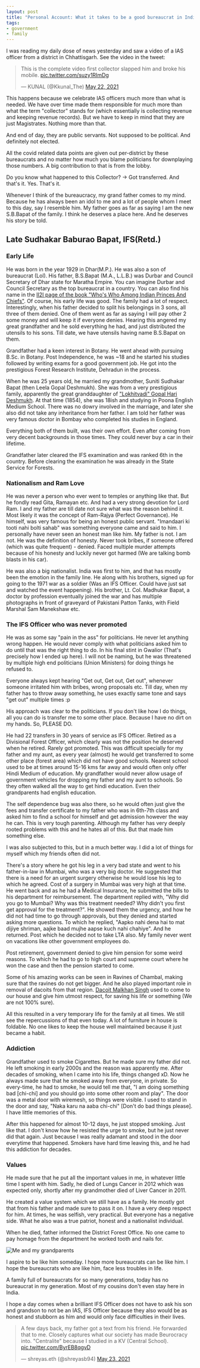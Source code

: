 ```yaml
---
layout: post
title: "Personal Account: What it takes to be a good bureaucrat in India?"
tags:
- government
- family
---
```


I was reading my daily dose of news yesterday and saw a video of a IAS officer from a district in Chhattisgarh. See the video in the tweet:

<blockquote class="twitter-tweet tw-align-center"><p lang="en" dir="ltr">This is the complete video first collector slapped him and broke his mobile. <a href="https://t.co/suzy1RImDg">pic.twitter.com/suzy1RImDg</a></p>&mdash; KUNAL (@Kkunal_The) <a href="https://twitter.com/Kkunal_The/status/1396164718402752516?ref_src=twsrc%5Etfw">May 22, 2021</a></blockquote> <script async src="https://platform.twitter.com/widgets.js" charset="utf-8"></script>

This happens because we celebrate IAS officers much more than what is needed. We have over time made them responsible for much more than what the term "collector" stands for (which essentially is collecting revenue and keeping revenue records). But we have to keep in mind that they are just Magistrates. Nothing more than that.

And end of day, they are public servants. Not supposed to be political. And definitely not elected.

All the covid related data points are given out per-district by these bureaucrats and no matter how much you blame politicians for downplaying those numbers. A big contribution to that is from the lobby.

Do you know what happened to this Collector? -> Got transferred. And that's it. Yes. That's it.

Whenever I think of the bureaucracy, my grand father comes to my mind. Because he has always been an idol to me and a lot of people whom I meet to this day, say I resemble him. My father goes as far as saying I am the new S.B.Bapat of the family. I think he deserves a place here. And he deserves his story be told.

## Late Sudhakar Baburao Bapat, IFS(Retd.)

### Early Life

He was born in the year 1929 in Dhar(M.P.). He was also a son of bureaucrat (Lol). His father, B.S.Bapat (M.A., L.L.B.) was Durbar and Council Secretary of Dhar state for Maratha Empire. You can imagine Durbar and Council Secretary as the top bureaucrat in a country. You can also find his name in the [II2I page of the book "Who's Who Among Indian Princes And Chiefs"](https://archive.org/details/in.ernet.dli.2015.83776/page/n19/mode/2up). Of course, his early life was good. The family had a lot of respect. Interestingly, when his father decided to split his belongings in 3 sons, all three of them denied. One of them went as far as saying I will pay other 2 some money and will keep it if everyone denies. Hearing this angered my great grandfather and he sold everything he had, and just distributed the utensils to his sons. Till date, we have utensils having name B.S.Bapat on them.

Grandfather had a keen interest in Botany. He went ahead with pursuing B.Sc. in Botany. Post Independence, he was ~18 and he started his studies followed by writing exams for a good government job. He got into the prestigious Forest Research Institute, Dehradun in the process.

When he was 25 years old, he married my grandmother, Suniti Sudhakar Bapat (then Leela Gopal Deshmukh). She was from a very prestigious family, apparently the great granddaughter of ["Lokhitvadi" Gopal Hari Deshmukh](https://en.wikipedia.org/wiki/Gopal_Hari_Deshmukh). At that time (1854), she was 18ish and studying in Poona English Medium School. There was no dowry involved in the marriage, and later she also did not take any inheritance from her father. I am told her father was very famous doctor in Bombay who completed his studies in England.

Everything both of them built, was their own effort. Even after coming from very decent backgrounds in those times. They could never buy a car in their lifetime.

Grandfather later cleared the IFS examination and was ranked 6th in the country. Before clearing the examination he was already in the State Service for Forests.

### Nationalism and Ram Love

He was never a person who ever went to temples or anything like that. But he fondly read Gita, Ramayan etc. And had a very strong devotion for Lord Ram. I and my father are till date not sure what was the reason behind it. Most likely it was the concept of Ram-Rajya (Perfect Governance). He himself, was very famous for being an honest public servant. "Imandaari ki tooti nahi bolti sahab" was something everyone came and said to him. I personally have never seen an honest man like him. My father is not. I am not. He was the definition of honesty. Never took bribes, if someone offered (which was quite frequent) - denied. Faced multiple murder attempts because of his honesty and luckily never got harmed (We are talking bomb blasts in his car).

He was also a big nationalist. India was first to him, and that has mostly been the emotion in the family line. He along with his brothers, signed up for going to the 1971 war as a soldier (Was an IFS Officer. Could have just sat and watched the event happening). His brother, Lt. Col. Madhukar Bapat, a doctor by profession eventually joined the war and has multiple photographs in front of graveyard of Pakistani Patton Tanks, with Field Marshal Sam Manekshaw etc.

### The IFS Officer who was never promoted

He was as some say "pain in the ass" for politicians. He never let anything wrong happen. He would never comply with what politicians asked him to do until that was the right thing to do. In his final stint in Gwalior (That's precisely how I ended up here). I will not be naming, but he was threatened by multiple high end politicians (Union Ministers) for doing things he refused to.

Everyone always kept hearing "Get out, Get out, Get out", whenever someone irritated him with bribes, wrong proposals etc. Till day, when my father has to throw away something, he uses exactly same tone and says "get out" multiple times :p

His approach was clear to the politicians. If you don't like how I do things, all you can do is transfer me to some other place. Because I have no dirt on my hands. So, PLEASE DO.

He had 22 transfers in 30 years of service as IFS Officer. Retired as a Divisional Forest Officer, which clearly was not the position he deserved when he retired. Rarely got promoted. This was difficult specially for my father and my aunt, as every year (almost) he would get transferred to some other place (forest area) which did not have good schools. Nearest school used to be at times around 15-16 kms far away and would often only offer Hindi Medium of education. My grandfather would never allow usage of government vehicles for dropping my father and my aunt to schools. So they often walked all the way to get hindi education. Even their grandparents had english education.

The self dependence bug was also there, so he would often just give the fees and transfer certificate to my father who was in 6th-7th class and asked him to find a school for himself and get admission however the way he can. This is very tough parenting. Although my father has very deeply rooted problems with this and he hates all of this. But that made him something else.

I was also subjected to this, but in a much better way. I did a lot of things for myself which my friends often did not.

There's a story where he got his leg in a very bad state and went to his father-in-law in Mumbai, who was a very big doctor. He suggested that there is a need for an urgent surgery otherwise he would lose his leg to which he agreed. Cost of a surgery in Mumbai was very high at that time. He went back and as he had a Medical Insurance, he submitted the bills to his department for reimbursement. The department replied with, "Why did you go to Mumbai? Why was this treatment needed? Why didn't you first get approval for the treatment?". He showed them the urgency, and how he did not had time to go through approvals, but they denied and started asking more questions. To which he replied, "Aapko nahi dena hai to mat dijiye shriman, aajke baad mujhe aapse kuch nahi chahiye". And he returned. Post which he decided not to take LTA also. My family never went on vacations like other government employees do.

Post retirement, government denied to give him pension for some weird reasons. To which he had to go to high court and supreme court where he won the case and then the pension started to come.

Some of his amazing works can be seen in Ravines of Chambal, making sure that the ravines do not get bigger. And he also played important role in removal of dacoits from that region. [Dacoit Malkhan Singh](https://www.patrika.com/bhopal-news/malkhan-singh-the-king-of-chambal-beehad-1554137/) used to come to our house and give him utmost respect, for saving his life or something (We are not 100% sure).  

All this resulted in a very temporary life for the family at all times. We still see the repercussions of that even today. A lot of furniture in house is foldable. No one likes to keep the house well maintained because it just became a habit.


### Addiction

Grandfather used to smoke Cigarettes. But he made sure my father did not. He left smoking in early 2000s and the reason was apparently me. After decades of smoking, when I came into his life, things changed xD. Now he always made sure that he smoked away from everyone, in private. So every-time, he had to smoke, he would tell me that, "I am doing something bad [chi-chi] and you should go into some other room and play". The door was a metal door with wiremesh, so things were visible. I used to stand in the door and say, "Naka karu na aaba chi-chi" [Don't do bad things please]. I have little memories of this.

After this happened for almost 10-12 days, he just stopped smoking. Just like that. I don't know how he resisted the urge to smoke, but he just never did that again. Just because I was really adamant and stood in the door everytime that happened. Smokers have hard time leaving this, and he had this addiction for decades.

### Values

He made sure that he put all the important values in me, in whatever little time I spent with him. Sadly, he died of Lungs Cancer in 2012 which was expected only, shortly after my grandmother died of Liver Cancer in 2011.

He created a value system which we still have as a family. He mostly got that from his father and made sure to pass it on. I have a very deep respect for him. At times, he was selfish, very practical. But everyone has a negative side. What he also was a true patriot, honest and a nationalist individual.

When he died, father informed the District Forest Office. No one came to pay homage from the department he worked tooth and nails for.

![Me and my grandparents](images/untold.jpg)

I aspire to be like him someday. I hope more bureaucrats can be like him. I hope the bureaucrats who are like him, face less troubles in life.

A family full of bureaucrats for so many generations, today has no bureaucrat in my generation. Most of my cousins don't even stay here in India.

I hope a day comes when a brilliant IFS Officer does not have to ask his son and grandson to not be an IAS, IFS Officer because they also would be as honest and stubborn as him and would only face difficulties in their lives.

<blockquote class="twitter-tweet tw-align-center"><p lang="en" dir="ltr">A few days back, my father got a text from his friend. He forwarded that to me. Closely captures what our society has made Beurocracy into. &quot;Centralite&quot; because I studied in a KV (Central School). <a href="https://t.co/ByrEB8qgvD">pic.twitter.com/ByrEB8qgvD</a></p>&mdash; shreyas.eth (@shreyasb94) <a href="https://twitter.com/shreyasb94/status/1396519559188803585?ref_src=twsrc%5Etfw">May 23, 2021</a></blockquote> <script async src="https://platform.twitter.com/widgets.js" charset="utf-8"></script>
